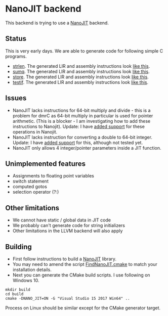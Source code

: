 # NanoJIT backend

This backend is trying to use a [NanoJIT](https://github.com/dibyendumajumdar/nanojit) backend. 

## Status

This is very early days. We are able to generate code for following simple C programs. 

* [strlen](https://github.com/dibyendumajumdar/dmr_c/blob/master/tests/nano/strlen.c). The generated LIR and assembly instructions look 
  [like this](https://github.com/dibyendumajumdar/dmr_c/blob/master/tests/nano/strlen.lir). 
* [sumq](https://github.com/dibyendumajumdar/dmr_c/blob/master/tests/nano/sumq.c). The generated LIR and assembly instructions look
  [like this](https://github.com/dibyendumajumdar/dmr_c/blob/master/tests/nano/sumq.lir).
* [store](https://github.com/dibyendumajumdar/dmr_c/blob/master/tests/nano/store.c). The generated LIR and assembly instructions look
  [like this](https://github.com/dibyendumajumdar/dmr_c/blob/master/tests/nano/store.lir).
* [testif](https://github.com/dibyendumajumdar/dmr_c/blob/master/tests/nano/testif.c). The generated LIR and assembly instructions look
  [like this](https://github.com/dibyendumajumdar/dmr_c/blob/master/tests/nano/testif.lir).
  
  
## Issues

* NanoJIT lacks instructions for 64-bit multiply and divide - this is a problem for dmrC as 64-bit multiply in particular is used for pointer arithmetic. (This is a blocker - I am investigating how to add these instructions to Nanojit). Update: I have [added support](https://github.com/dibyendumajumdar/nanojit/commit/54939aa859bfd84fae9e9fb876e807e6a76e89f0) for these operations in Nanojit.
* NanoJIT lacks instruction for converting a double to 64-bit integer. Update: I have [added support](https://github.com/dibyendumajumdar/nanojit/commit/b2d63c3e77bcfc8272bdd0cbd971d8e2e3ed7f48) for this, although not tested yet.
* NanoJIT only allows 4 integer/pointer parameters inside a JIT function.

## Unimplemented features

* Assignments to floating point variables
* switch statement
* computed gotos
* selection operator (?:)

## Other limitations

* We cannot have static / global data in JIT code
* We probably can't generate code for string initializers
* Other limitations in the LLVM backend will also apply
  
## Building 

* First follow instructions to build a [NanoJIT](https://github.com/dibyendumajumdar/nanojit) library.
* You may need to amend the script [FindNanoJIT.cmake](https://github.com/dibyendumajumdar/dmr_c/blob/master/cmake/FindNanoJIT.cmake) to
  match your installation details.
* Next you can generate the CMake build scripts. I use following on Windows 10.

```
mkdir build
cd build
cmake -DNANO_JIT=ON -G "Visual Studio 15 2017 Win64" ..
```

Process on Linux should be similar except for the CMake generator target.

